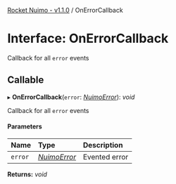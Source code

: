 [Rocket Nuimo - v1.1.0](../README.md) / OnErrorCallback

# Interface: OnErrorCallback

Callback for all `error` events

## Callable

▸ **OnErrorCallback**(`error`: [*NuimoError*](../classes/nuimoerror.md)): *void*

Callback for all `error` events

#### Parameters

| Name | Type | Description |
| :------ | :------ | :------ |
| `error` | [*NuimoError*](../classes/nuimoerror.md) | Evented error |

**Returns:** *void*
